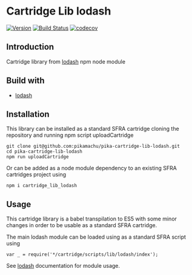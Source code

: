 # Cartridge Lib lodash

[![Version](https://img.shields.io/npm/v/cartridge_lib_lodash.svg)](https://npmjs.org/package/cartridge_lib_lodash)
[![Build Status](https://img.shields.io/travis/pikamachu/pika-cartridge-lib-lodash/master.svg)](https://travis-ci.com/pikamachu/pika-cartridge-lib-lodash)
[![codecov](https://codecov.io/gh/pikamachu/pika-cartridge-lib-lodash/branch/master/graph/badge.svg)](https://codecov.io/gh/pikamachu/pika-cartridge-lib-lodash)

## Introduction

Cartridge library from [lodash](https://www.npmjs.com/package/lodash) npm node module

## Build with

* [lodash](https://www.npmjs.com/package/lodash)

## Installation

This library can be installed as a standard SFRA cartridge cloning the repository and running npm script uploadCartridge

````
git clone git@github.com:pikamachu/pika-cartridge-lib-lodash.git
cd pika-cartridge-lib-lodash
npm run uploadCartridge
````

Or can be added as a node module dependency to an existing SFRA cartridges project using

````
npm i cartridge_lib_lodash
````

## Usage

This cartridge library is a babel transpilation to ES5 with some minor changes in order to be usable as a standard SFRA cartridge.

The main lodash module can be loaded using as a standard SFRA script using

````
var _ = require('*/cartridge/scripts/lib/lodash/index');
````

See [lodash](https://www.npmjs.com/package/lodash) documentation for module usage.
